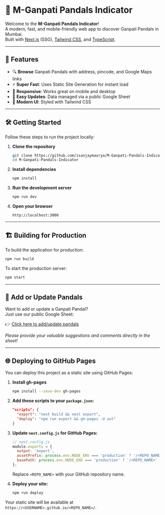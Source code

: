 # 🎉 M-Ganpati Pandals Indicator

Welcome to the **M-Ganpati Pandals Indicator**!  
A modern, fast, and mobile-friendly web app to discover Ganpati Pandals in Mumbai.  
Built with [Next.js](https://nextjs.org/) (SSG), [Tailwind CSS](https://tailwindcss.com/), and [TypeScript](https://www.typescriptlang.org/).

---

## 🚀 Features

- 🔍 **Browse** Ganpati Pandals with address, pincode, and Google Maps links
- ⚡ **Super Fast**: Uses Static Site Generation for instant load
- 📱 **Responsive**: Works great on mobile and desktop
- 📝 **Easy Updates**: Data managed via a public Google Sheet
- 🌙 **Modern UI**: Styled with Tailwind CSS

---

## 🛠️ Getting Started

Follow these steps to run the project locally:

1. **Clone the repository**
   ```bash
   git clone https://github.com/isanjaymaurya/M-Ganpati-Pandals-Indicator
   cd M-Ganpati-Pandals-Indicator
   ```

2. **Install dependencies**
   ```bash
   npm install
   ```

3. **Run the development server**
   ```bash
   npm run dev
   ```

4. **Open your browser**
   ```
   http://localhost:3000
   ```

---

## 🏗️ Building for Production

To build the application for production:

```bash
npm run build
```

To start the production server:

```bash
npm start
```

---

## 📝 Add or Update Pandals

Want to add or update a Ganpati Pandal?  
Just use our public Google Sheet:

👉 [Click here to add/update pandals](https://docs.google.com/spreadsheets/d/1Z7Dsgv8f0eGSysC6JkOATyBDJODeNd2p8IOiLvPJXlY/edit?usp=sharing)

*Please provide your valuable suggestions and comments directly in the sheet!*

---

## 🌐 Deploying to GitHub Pages

You can deploy this project as a static site using GitHub Pages:

1. **Install gh-pages**
   ```bash
   npm install --save-dev gh-pages
   ```

2. **Add these scripts to your `package.json`:**
   ```json
   "scripts": {
     "export": "next build && next export",
     "deploy": "npm run export && gh-pages -d out"
   }
   ```

3. **Update `next.config.js` for GitHub Pages:**
   ```js
   // next.config.js
   module.exports = {
     output: 'export',
     assetPrefix: process.env.NODE_ENV === 'production' ? '/<REPO_NAME>/' : '',
     basePath: process.env.NODE_ENV === 'production' ? '/<REPO_NAME>' : '',
   };
   ```
   Replace `<REPO_NAME>` with your GitHub repository name.

4. **Deploy your site:**
   ```bash
   npm run deploy
   ```

Your static site will be available at `https://<USERNAME>.github.io/<REPO_NAME>/`.